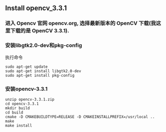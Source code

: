 ## Install opencv_3.3.1

### 进入 Opencv 官网 opencv.org, 选择最新版本的 OpenCV 下载(我这里下载的是 OpenCV 3.3.1).
### 安装libgtk2.0-dev和pkg-config
执行命令
```
sudo apt-get update
sudo apt-get install libgtk2.0-dev
sudo apt-get install pkg-config
```
### 安装opencv-3.3.1
```
unzip opencv-3.3.1.zip 
cd opencv-3.3.1
mkdir build
cd build
cmake -D CMAKEBUILDTYPE=RELEASE -D CMAKEINSTALLPREFIX=/usr/local ..
make
make install
```

